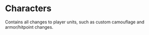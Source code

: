 # Characters

Contains all changes to player units, such as custom camouflage and armor/hitpoint changes.

